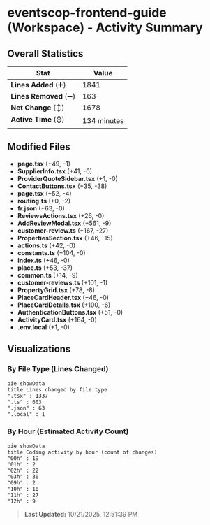 # eventscop-frontend-guide (Workspace) - Activity Summary 

## Overall Statistics

| Stat                   | Value                                                             |
| ---------------------- | ----------------------------------------------------------------- |
| **Lines Added** (➕)   | 1841                                          |
| **Lines Removed** (➖) | 163                                        |
| **Net Change** (↕)    | 1678                |
| **Active Time** (⌚)   | 134 minutes |


## Modified Files
- **page.tsx** (+49, -1)
- **SupplierInfo.tsx** (+41, -6)
- **ProviderQuoteSidebar.tsx** (+1, -0)
- **ContactButtons.tsx** (+35, -38)
- **page.tsx** (+52, -4)
- **routing.ts** (+0, -2)
- **fr.json** (+63, -0)
- **ReviewsActions.tsx** (+26, -0)
- **AddReviewModal.tsx** (+561, -9)
- **customer-review.ts** (+167, -27)
- **PropertiesSection.tsx** (+46, -15)
- **actions.ts** (+42, -0)
- **constants.ts** (+104, -0)
- **index.ts** (+46, -0)
- **place.ts** (+53, -37)
- **common.ts** (+14, -9)
- **customer-reviews.ts** (+101, -1)
- **PropertyGrid.tsx** (+78, -8)
- **PlaceCardHeader.tsx** (+46, -0)
- **PlaceCardDetails.tsx** (+100, -6)
- **AuthenticationButtons.tsx** (+51, -0)
- **ActivityCard.tsx** (+164, -0)
- **.env.local** (+1, -0)

## Visualizations

### By File Type (Lines Changed)

```mermaid
pie showData
title Lines changed by file type
".tsx" : 1337
".ts" : 603
".json" : 63
".local" : 1
```

### By Hour (Estimated Activity Count)

```mermaid
pie showData
title Coding activity by hour (count of changes)
"00h" : 19
"01h" : 2
"02h" : 22
"03h" : 30
"09h" : 2
"10h" : 10
"11h" : 27
"12h" : 9
```


> **Last Updated:** 10/21/2025, 12:51:39 PM